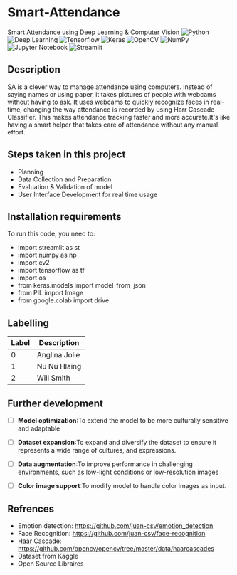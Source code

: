 # Smart-Attendance
Smart Attendance using Deep Learning &amp; Computer Vision
![Python](https://img.shields.io/badge/-Python-black?style=flat&logo=python)
![Deep Learning](https://img.shields.io/badge/-Deep%20Learning-566be8?style=flat)
![Tensorflow](https://img.shields.io/badge/-Tensorflow-gray?style=flat&logo=tensorflow)
![Keras](https://img.shields.io/badge/-Keras-gray?style=flat&logo=keras)
![OpenCV](https://img.shields.io/badge/-OpenCV-gray?style=flat&logo=opencv)
![NumPy](https://img.shields.io/badge/-NumPy-gray?style=flat&logo=numpy)
![Jupyter Notebook](https://img.shields.io/badge/-Jupyter%20Notebook-black?style=flat&logo=jupyter)
![Streamlit](https://img.shields.io/badge/-Streamlit-f0806c?style=flat)

## Description
SA is a clever way to manage attendance using computers. Instead of saying names or using paper, it takes pictures of people with webcams without having to ask.
It uses webcams to quickly recognize faces in real-time, changing the way attendance is recorded by using Harr Cascade Classifier.
This makes attendance tracking faster and more accurate.It's like having a smart helper that takes care of attendance without any manual effort.

## Steps taken in this project <a name="project-steps"></a>
- Planning
- Data Collection and Preparation
- Evaluation & Validation of model
- User Interface Development for real time usage
  
## Installation requirements 
To run this code, you need to:
- import streamlit as st
- import numpy as np
- import cv2
- import tensorflow as tf
- import os
- from keras.models import model_from_json
- from PIL import Image
- from google.colab import drive

## Labelling 
| Label | Description |
| --- | --- |
| 0 | Anglina Jolie |
| 1 | Nu Nu Hlaing |
| 2 | Will Smith |

## Further development
* [ ]  **Model optimization**:To extend the model to be more culturally sensitive and adaptable
* [ ]  **Dataset expansion**:To expand and diversify the dataset to ensure it represents a wide range of cultures, and expressions.
* [ ]  **Data augmentation**:To improve performance in challenging environments, such as low-light conditions or low-resolution images
* [ ]  **Color image support**:To modify model to handle color images as input.


## Refrences
- Emotion detection: https://github.com/juan-csv/emotion_detection
- Face Recognition: https://github.com/juan-csv/face-recognition
- Haar Cascade: https://github.com/opencv/opencv/tree/master/data/haarcascades
- Dataset from Kaggle
- Open Source Libraires
